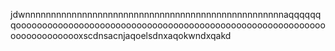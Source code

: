 jdwnnnnnnnnnnnnnnnnnnnnnnnnnnnnnnnnnnnnnnnnnnnnnnnnnnaqqqqqqqooooooooooooooooooooooooooooooooooooooooooooooooooooooooooooooooooooooooxscdnsacnjaqoelsdnxaqokwndxqakd
